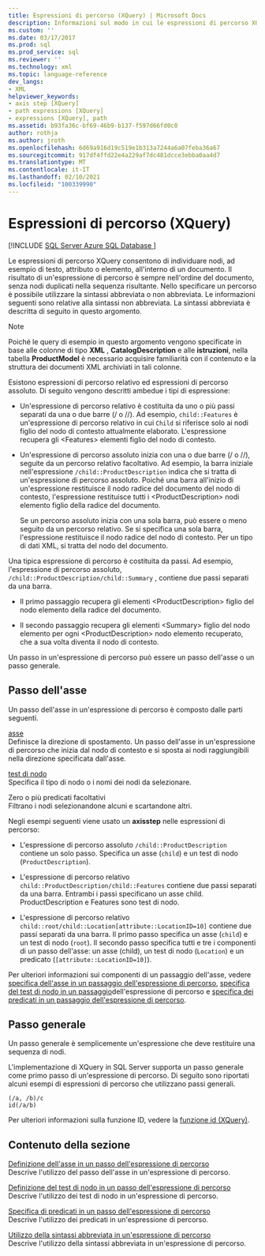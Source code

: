 ```yaml
---
title: Espressioni di percorso (XQuery) | Microsoft Docs
description: Informazioni sul modo in cui le espressioni di percorso XQuery individuano i nodi, ad esempio nodi di elementi, attributi e testo, in un documento.
ms.custom: ''
ms.date: 03/17/2017
ms.prod: sql
ms.prod_service: sql
ms.reviewer: ''
ms.technology: xml
ms.topic: language-reference
dev_langs:
- XML
helpviewer_keywords:
- axis step [XQuery]
- path expressions [XQuery]
- expressions [XQuery], path
ms.assetid: b93fa36c-bf69-46b9-b137-f597d66fd0c0
author: rothja
ms.author: jroth
ms.openlocfilehash: 6d69a916d19c519e1b313a7244a6a07feba36a67
ms.sourcegitcommit: 917df4ffd22e4a229af7dc481dcce3ebba0aa4d7
ms.translationtype: MT
ms.contentlocale: it-IT
ms.lasthandoff: 02/10/2021
ms.locfileid: "100339990"
---
```

# <a name="path-expressions-xquery"></a>Espressioni di percorso (XQuery)
[!INCLUDE [SQL Server Azure SQL Database ](../includes/applies-to-version/sqlserver.md)]

  Le espressioni di percorso XQuery consentono di individuare nodi, ad esempio di testo, attributo o elemento, all'interno di un documento. Il risultato di un'espressione di percorso è sempre nell'ordine del documento, senza nodi duplicati nella sequenza risultante. Nello specificare un percorso è possibile utilizzare la sintassi abbreviata o non abbreviata. Le informazioni seguenti sono relative alla sintassi non abbreviata. La sintassi abbreviata è descritta di seguito in questo argomento.  
  
> [!NOTE]  
>  Poiché le query di esempio in questo argomento vengono specificate in base alle colonne di tipo **XML** , **CatalogDescription** e alle **istruzioni**, nella tabella **ProductModel** è necessario acquisire familiarità con il contenuto e la struttura dei documenti XML archiviati in tali colonne.  
  
 Esistono espressioni di percorso relativo ed espressioni di percorso assoluto. Di seguito vengono descritti ambedue i tipi di espressione:  
  
-   Un'espressione di percorso relativo è costituita da uno o più passi separati da una o due barre (/ o //). Ad esempio, `child::Features` è un'espressione di percorso relativo in cui `Child` si riferisce solo ai nodi figlio del nodo di contesto attualmente elaborato. L'espressione recupera gli \<Features> elementi figlio del nodo di contesto.  
  
-   Un'espressione di percorso assoluto inizia con una o due barre (/ o //), seguite da un percorso relativo facoltativo. Ad esempio, la barra iniziale nell'espressione `/child::ProductDescription` indica che si tratta di un'espressione di percorso assoluto. Poiché una barra all'inizio di un'espressione restituisce il nodo radice del documento del nodo di contesto, l'espressione restituisce tutti i \<ProductDescription> nodi elemento figlio della radice del documento.  
  
     Se un percorso assoluto inizia con una sola barra, può essere o meno seguito da un percorso relativo. Se si specifica una sola barra, l'espressione restituisce il nodo radice del nodo di contesto. Per un tipo di dati XML, si tratta del nodo del documento.  
  
 Una tipica espressione di percorso è costituita da passi. Ad esempio, l'espressione di percorso assoluto, `/child::ProductDescription/child::Summary` , contiene due passi separati da una barra.  
  
-   Il primo passaggio recupera gli elementi \<ProductDescription> figlio del nodo elemento della radice del documento.  
  
-   Il secondo passaggio recupera gli elementi \<Summary> figlio del nodo elemento per ogni \<ProductDescription> nodo elemento recuperato, che a sua volta diventa il nodo di contesto.  
  
 Un passo in un'espressione di percorso può essere un passo dell'asse o un passo generale.  
  
## <a name="axis-step"></a>Passo dell'asse  
 Un passo dell'asse in un'espressione di percorso è composto dalle parti seguenti.  
  
 [asse](../xquery/path-expressions-specifying-axis.md)  
 Definisce la direzione di spostamento. Un passo dell'asse in un'espressione di percorso che inizia dal nodo di contesto e si sposta ai nodi raggiungibili nella direzione specificata dall'asse.  
  
 [test di nodo](../xquery/path-expressions-specifying-node-test.md)  
 Specifica il tipo di nodo o i nomi dei nodi da selezionare.  
  
 Zero o più predicati facoltativi  
 Filtrano i nodi selezionandone alcuni e scartandone altri.  
  
 Negli esempi seguenti viene usato un **axisstep** nelle espressioni di percorso:  
  
-   L'espressione di percorso assoluto `/child::ProductDescription` contiene un solo passo. Specifica un asse (`child`) e un test di nodo (`ProductDescription`).  
  
-   L'espressione di percorso relativo `child::ProductDescription/child::Features` contiene due passi separati da una barra. Entrambi i passi specificano un asse child. ProductDescription e Features sono test di nodo.  
  
-   L'espressione di percorso relativo `child::root/child::Location[attribute::LocationID=10]` contiene due passi separati da una barra. Il primo passo specifica un asse (`child`) e un test di nodo (`root`). Il secondo passo specifica tutti e tre i componenti di un passo dell'asse: un asse (child), un test di nodo (`Location`) e un predicato (`[attribute::LocationID=10]`).  
  
 Per ulteriori informazioni sui componenti di un passaggio dell'asse, vedere [specifica dell'asse in un passaggio dell'espressione di percorso](../xquery/path-expressions-specifying-axis.md), [specifica del test di nodo in un passaggio](../xquery/path-expressions-specifying-node-test.md)dell'espressione di percorso e [specifica dei predicati in un passaggio dell'espressione di percorso](../xquery/path-expressions-specifying-predicates.md).  
  
## <a name="general-step"></a>Passo generale  
 Un passo generale è semplicemente un'espressione che deve restituire una sequenza di nodi.  
  
 L'implementazione di XQuery in SQL Server supporta un passo generale come primo passo di un'espressione di percorso. Di seguito sono riportati alcuni esempi di espressioni di percorso che utilizzano passi generali.  
  
```  
(/a, /b)/c  
id(/a/b)  
```  
  
 Per ulteriori informazioni sulla funzione ID, vedere la [funzione id &#40;XQuery&#41;](../xquery/functions-on-sequences-id.md).  
  
## <a name="in-this-section"></a>Contenuto della sezione  
 [Definizione dell'asse in un passo dell'espressione di percorso](../xquery/path-expressions-specifying-axis.md)  
 Descrive l'utilizzo del passo dell'asse in un'espressione di percorso.  
  
 [Definizione del test di nodo in un passo dell'espressione di percorso](../xquery/path-expressions-specifying-node-test.md)  
 Descrive l'utilizzo dei test di nodo in un'espressione di percorso.  
  
 [Specifica di predicati in un passo dell'espressione di percorso](../xquery/path-expressions-specifying-predicates.md)  
 Descrive l'utilizzo dei predicati in un'espressione di percorso.  
  
 [Utilizzo della sintassi abbreviata in un'espressione di percorso](../xquery/path-expressions-using-abbreviated-syntax.md)  
 Descrive l'utilizzo della sintassi abbreviata in un'espressione di percorso.  
  
  
